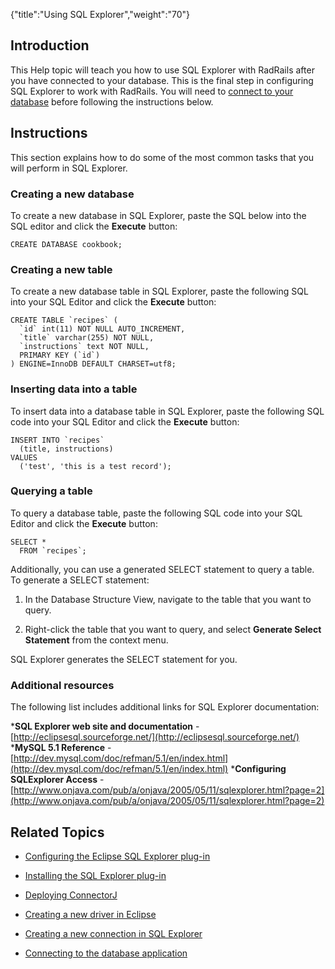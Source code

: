 {"title":"Using SQL Explorer","weight":"70"}

## Introduction

This Help topic will teach you how to use SQL Explorer with RadRails after you have connected to your database. This is the final step in configuring SQL Explorer to work with RadRails. You will need to [connect to your database](/docs/appc/Axway_Appcelerator_Studio/Axway_Appcelerator_Studio_Guide/Customizing_Studio/3rd_Party_DB_Plugins/Connecting_to_the_database_application/) before following the instructions below.

## Instructions

This section explains how to do some of the most common tasks that you will perform in SQL Explorer.

### Creating a new database

To create a new database in SQL Explorer, paste the SQL below into the SQL editor and click the **Execute** button:

```
CREATE DATABASE cookbook;
```

### Creating a new table

To create a new database table in SQL Explorer, paste the following SQL into your SQL Editor and click the **Execute** button:

```
CREATE TABLE `recipes` (
  `id` int(11) NOT NULL AUTO_INCREMENT,
  `title` varchar(255) NOT NULL,
  `instructions` text NOT NULL,
  PRIMARY KEY (`id`)
) ENGINE=InnoDB DEFAULT CHARSET=utf8;
```

### Inserting data into a table

To insert data into a database table in SQL Explorer, paste the following SQL code into your SQL Editor and click the **Execute** button:

```
INSERT INTO `recipes`
  (title, instructions)
VALUES
  ('test', 'this is a test record');
```

### Querying a table

To query a database table, paste the following SQL code into your SQL Editor and click the **Execute** button:

```
SELECT *
  FROM `recipes`;
```

Additionally, you can use a generated SELECT statement to query a table. To generate a SELECT statement:

1. In the Database Structure View, navigate to the table that you want to query.

2. Right-click the table that you want to query, and select **Generate Select Statement** from the context menu.

SQL Explorer generates the SELECT statement for you.

### Additional resources

The following list includes additional links for SQL Explorer documentation:

\***SQL Explorer web site and documentation** - [http://eclipsesql.sourceforge.net/](http://eclipsesql.sourceforge.net/)
\***MySQL 5.1 Reference** - [http://dev.mysql.com/doc/refman/5.1/en/index.html](http://dev.mysql.com/doc/refman/5.1/en/index.html)
\***Configuring SQLExplorer Access** - [http://www.onjava.com/pub/a/onjava/2005/05/11/sqlexplorer.html?page=2](http://www.onjava.com/pub/a/onjava/2005/05/11/sqlexplorer.html?page=2)

## Related Topics

* [Configuring the Eclipse SQL Explorer plug-in](/docs/appc/Axway_Appcelerator_Studio/Axway_Appcelerator_Studio_Guide/Customizing_Studio/3rd_Party_DB_Plugins/Configuring_the_Eclipse_SQL_Explorer_plug-in/)

* [Installing the SQL Explorer plug-in](/docs/appc/Axway_Appcelerator_Studio/Axway_Appcelerator_Studio_Guide/Customizing_Studio/3rd_Party_DB_Plugins/Installing_the_SQL_Explorer_plug-in/)

* [Deploying ConnectorJ](/docs/appc/Axway_Appcelerator_Studio/Axway_Appcelerator_Studio_Guide/Customizing_Studio/3rd_Party_DB_Plugins/Deploying_ConnectorJ/)

* [Creating a new driver in Eclipse](/docs/appc/Axway_Appcelerator_Studio/Axway_Appcelerator_Studio_Guide/Customizing_Studio/3rd_Party_DB_Plugins/Creating_a_new_driver_in_Eclipse/)

* [Creating a new connection in SQL Explorer](/docs/appc/Axway_Appcelerator_Studio/Axway_Appcelerator_Studio_Guide/Customizing_Studio/3rd_Party_DB_Plugins/Creating_a_new_connection_in_SQL_Explorer/)

* [Connecting to the database application](/docs/appc/Axway_Appcelerator_Studio/Axway_Appcelerator_Studio_Guide/Customizing_Studio/3rd_Party_DB_Plugins/Connecting_to_the_database_application/)
